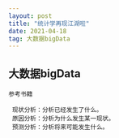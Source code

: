 ```yaml
---
layout: post
title: "统计学再现江湖啦"
date: 2021-04-18
tag: 大数据bigData
---
```








## 大数据bigData

```
参考书籍

 现状分析：分析已经发生了什么。
 原因分析：分析为什么发生某一现状。
 预测分析：分析将来可能发生什么。

```



